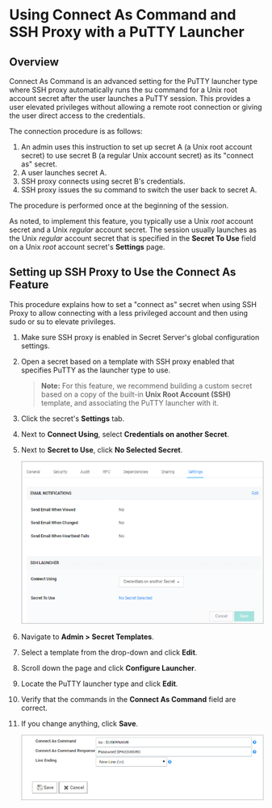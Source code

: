 [title]: # "Using Connect As Command and SSH Proxy with a PuTTY launcher"
[tags]: # "Connect As Command,PuTTY launcher,SSH proxy,Unix, root account"
[priority]: # "1000"
[redirect]: # "SshProxyWithConnectAs"

# Using Connect As Command and SSH Proxy with a PuTTY Launcher

## Overview

Connect As Command is an advanced setting for the PuTTY launcher type where SSH proxy automatically runs the su command for a Unix root account secret after the user launches a PuTTY session. This provides a user elevated privileges without allowing a remote root connection or giving the user direct access to the credentials. 

The connection procedure is as follows:

1. An admin uses this instruction to set up secret A (a Unix root account secret) to use secret B (a regular Unix account secret) as its "connect as" secret.
1. A user launches secret A.
1. SSH proxy connects using secret B's credentials.
1. SSH proxy issues the su command to switch the user back to secret A. 

The procedure is performed once at the beginning of the session.

As noted, to implement this feature, you typically use a Unix *root* account secret and a Unix *regular* account secret. The session usually launches as the Unix *regular* account secret that is specified in the **Secret To Use** field on a Unix *root* account secret's **Settings** page.

## Setting up SSH Proxy to Use the Connect As Feature

This procedure explains how to set a "connect as" secret when using SSH Proxy to allow connecting with a less privileged account and then using sudo or su to elevate privileges.

1. Make sure SSH proxy is enabled in Secret Server's global configuration settings.

1. Open a secret based on a template with SSH proxy enabled that specifies PuTTY as the launcher type to use.

   >**Note:** For this feature, we recommend building a custom secret based on a copy of the built-in **Unix Root Account (SSH)** template, and associating the PuTTY launcher with it.

1. Click the secret's **Settings** tab.

1. Next to **Connect Using**, select **Credentials on another Secret**.

1. Next to **Secret to Use**, click **No Selected Secret**.

   ![image-connect-as-command2](images/connect-as-command2.png)

1. Navigate to **Admin \> Secret Templates**.

1. Select a template from the drop-down and click **Edit**.

1. Scroll down the page and click **Configure Launcher**.

1. Locate the PuTTY launcher type and  click **Edit**.

1. Verify that the commands in the **Connect As Command** field are correct.

1. If you change anything, click **Save**.

   ![image-connect-as-command3](images/connect-as-command3.png)
